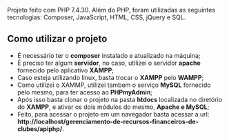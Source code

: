 Projeto feito com PHP 7.4.30. Além do PHP, foram utilizadas as seguintes tecnologias: Composer, JavaScript, HTML, CSS, jQuery e  SQL.

## Como utilizar o projeto

- É necessário ter o **composer** instalado e atualizado na máquina;
- É preciso ter algum **servidor**, no caso, utilizei o servidor **apache** fornecido pelo aplicativo **XAMPP**;
- Caso esteja utilizando linux, basta trocar o **XAMPP** pelo **WAMPP**;
- Como utilizei o XAMMP, utilizei tambem o serviço **MySQL** fornecido pelo mesmo, para ter acesso ao **PHPmyAdmin**;
- Após isso basta clonar o projeto na pasta **htdocs** localizada no diretório do **XAMPP**, e ativar os dois módulos do mesmo, **Apache e MySQL**;
- Feito, para acessar o projeto em um navegador basta acessar a url: **http://localhost/gerenciamento-de-recursos-financeiros-de-clubes/apiphp/**.
